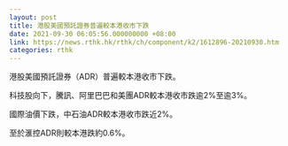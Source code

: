 ```yaml
---
layout: post
title: 港股美國預託證券普遍較本港收市下跌
date: 2021-09-30 06:05:56.000000000 +08:00
link: https://news.rthk.hk/rthk/ch/component/k2/1612896-20210930.htm
categories: rthk
---
```


港股美國預託證券（ADR）普遍較本港收市下跌。

科技股向下，騰訊、阿里巴巴和美團ADR較本港收市跌逾2%至逾3%。

國際油價下跌，中石油ADR較本港收市跌近2%。

至於滙控ADR則較本港跌約0.6%。

